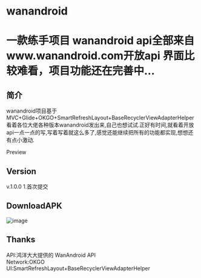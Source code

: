 # wanandroid
一款练手项目  wanandroid  api全部来自www.wanandroid.com开放api  界面比较难看，项目功能还在完善中...
===
简介
---
wanandroid项目基于MVC+Glide+OKGO+SmartRefreshLayout+BaseRecyclerViewAdapterHelper
<br>
看着各位大佬各种版本wanandroid发出来,自己也想试试.正好有时间,就看着开放api一点一点的写,写着写着就这么多了,感觉还能继续把所有的功能都实现,想想还有点小激动.
<br>

Preview
<br>

Version
---
v.1.0.0
1.首次提交

DownloadAPK
---
![image](https://github.com/rcj60560/wanandroid/raw/master/screenshoots/download_apk.png)

Thanks
---
API:鸿洋大大提供的 WanAndroid API<br>
Network:OKGO<br>
UI:SmartRefreshLayout+BaseRecyclerViewAdapterHelper<br>
